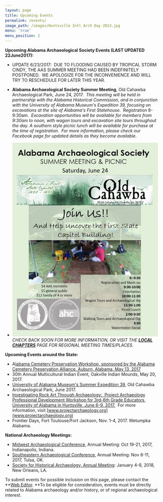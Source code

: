 ```yaml
---
layout: page
title: Upcoming Events
permalink: /events/
image_path: /images/Huntsville Intl Arch Day 2013.jpg
menu: 'true'
menu_position: 2
---
```



**Upcoming Alabama Archaeological Society Events (LAST UPDATED 22June2017):**

* UPDATE 6/23/2017:&nbsp; DUE TO FLOODING CAUSED BY TROPICAL STORM CINDY, THE AAS SUMMER MEETING HAD BEEN INDEFINITELY POSTPONED.&nbsp; WE APOLOGIZE FOR THE INCONVENIENCE AND WILL TRY TO RESCHEDULE FOR LATER THIS YEAR.

* **Alabama Archaeological Society Summer Meeting**, Old Cahawba Archaeological Park, June 24, 2017.&nbsp; *This meeting will be held in partnership with the Alabama Historical Commission, and in conjunction with the University of Alabama Museum's Expedition 39, focusing on excavations at the site of Alabama's First Statehouse.*&nbsp; Registration 8-9:30am. &nbsp;*Excavation opportunities will be available for members from 9:30am to noon, with wagon tours and excavation site tours throughout the day. A southern style picnic lunch will be available for purchase at the time of registration. &nbsp;For more information, please check our Facebook page for updated details as they become available. &nbsp;*
* ![](/uploads/versions/aas-summer-meeting-flyer-2017---x----720-960x---.jpg)*CHECK BACK SOON FOR MORE INFORMATION, OR VISIT THE [**LOCAL CHAPTERS**](https://alabamaarchaeology.org/local-chapters/) PAGE FOR REGIONAL MEETING TIMES/PLACES*.

**Upcoming Events around the State:**

* A[labama Cemetery Preservation Workshop, sponsored by the Alabama Cemetery Preservation Alliance. Auburn, Alabama, May 13, 2017](http://www.alabama-cemetery-preservation.com/acpa_conference.php)
* 30th Annual Multicultural Indian Event, Oakville Indian Mounds, May 20, 2017.
* [University of Alabama Museum's Summer Expedition 39](https://almnh.ua.edu/summer-expedition.html), Old Cahawba Archaeological Park, June 2017.
* [Investigating Rock Art Through Archaeology:&nbsp; Project Archaeology Professional Development Workshop for 3rd-6th Grade Educators, University of Alabama in Huntsville, June 6-9, 2017.](https://projectarchaeology.org/ai1ec_event/investigating-rock-art-through-archaeology?instance_id=644)&nbsp; For more information, visit [www.projectarchaeology.org](www.projectarchaeology.org)
* Frontier Days, Fort Toulouse/Fort Jackson, Nov. 1-4, 2017. Wetumpka Alabama.

**National Archaeology Meetings:**

* [Midwest Archaeological Conference](http://www.midwestarchaeology.org/2017-indianapolis-indiana), Annual Meeting: Oct 19-21, 2017, Indianapolis, Indiana.
* [Southeastern Archaeological Conference](http://www.southeasternarchaeology.org/annual-meeting/details/), Annual Meeting: Nov 8-11, 2017, Tulsa, OK.
* [Society for Historical Archaeology, Annual Meeting](https://sha.org/conferences/): January 4-8, 2018, New Orleans, LA.

To submit events for possible inclusion on this page, please contact the **[Web Editor](javascript:void(location.href='mailto:'+String.fromCharCode(115,105,112,101,115,46,101,114,105,99,64,103,109,97,105,108,46,99,111,109))).&nbsp;**To be eligible for consideration, events must be directly related to Alabama archaeology and/or history, or of regional archaeological interest.